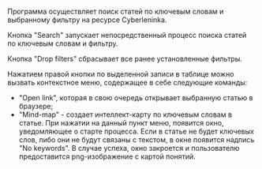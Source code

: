 Программа осуществляет поиск статей по ключевым словам и выбранному фильтру на ресурсе Cyberleninka.

Кнопка "Search" запускает непосредственный процесс поиска статей по ключевым словам и фильтру.

Кнопка "Drop filters" сбрасывает все ранее установленные фильтры. 

Нажатием правой кнопки по выделенной записи в таблице можно вызвать контекстное меню, содержащее в себе следующие 
команды:
* "Open link", которая в свою очередь открывает выбранную статью в браузере;
* "Mind-map" - создает интеллект-карту по ключевым словам в статье. При нажатии на данный пункт меню, появится окно, 
уведомляющее о старте процесса. Если в статье не будет ключевых слов, либо они не будут связаны с текстом, в окне 
появится надпись "No keywords". В случае успеха, окно закроется и пользователю предоставится png-изображение с картой
понятий.
